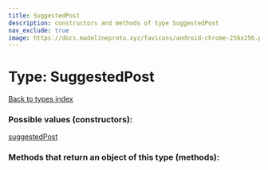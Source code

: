 ```yaml
---
title: SuggestedPost
description: constructors and methods of type SuggestedPost
nav_exclude: true
image: https://docs.madelineproto.xyz/favicons/android-chrome-256x256.png
---
```

# Type: SuggestedPost
[Back to types index](index.html)



### Possible values (constructors):

[suggestedPost](/API_docs/constructors/suggestedPost.html)  



### Methods that return an object of this type (methods):



